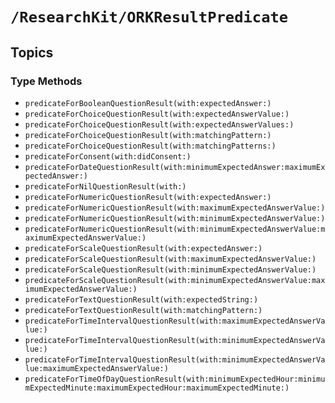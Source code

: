 # ``/ResearchKit/ORKResultPredicate``

<!-- The content below this line is auto-generated and is redundant. You should either incorporate it into your content above this line or delete it. -->

## Topics

### Type Methods

- ``predicateForBooleanQuestionResult(with:expectedAnswer:)``
- ``predicateForChoiceQuestionResult(with:expectedAnswerValue:)``
- ``predicateForChoiceQuestionResult(with:expectedAnswerValues:)``
- ``predicateForChoiceQuestionResult(with:matchingPattern:)``
- ``predicateForChoiceQuestionResult(with:matchingPatterns:)``
- ``predicateForConsent(with:didConsent:)``
- ``predicateForDateQuestionResult(with:minimumExpectedAnswer:maximumExpectedAnswer:)``
- ``predicateForNilQuestionResult(with:)``
- ``predicateForNumericQuestionResult(with:expectedAnswer:)``
- ``predicateForNumericQuestionResult(with:maximumExpectedAnswerValue:)``
- ``predicateForNumericQuestionResult(with:minimumExpectedAnswerValue:)``
- ``predicateForNumericQuestionResult(with:minimumExpectedAnswerValue:maximumExpectedAnswerValue:)``
- ``predicateForScaleQuestionResult(with:expectedAnswer:)``
- ``predicateForScaleQuestionResult(with:maximumExpectedAnswerValue:)``
- ``predicateForScaleQuestionResult(with:minimumExpectedAnswerValue:)``
- ``predicateForScaleQuestionResult(with:minimumExpectedAnswerValue:maximumExpectedAnswerValue:)``
- ``predicateForTextQuestionResult(with:expectedString:)``
- ``predicateForTextQuestionResult(with:matchingPattern:)``
- ``predicateForTimeIntervalQuestionResult(with:maximumExpectedAnswerValue:)``
- ``predicateForTimeIntervalQuestionResult(with:minimumExpectedAnswerValue:)``
- ``predicateForTimeIntervalQuestionResult(with:minimumExpectedAnswerValue:maximumExpectedAnswerValue:)``
- ``predicateForTimeOfDayQuestionResult(with:minimumExpectedHour:minimumExpectedMinute:maximumExpectedHour:maximumExpectedMinute:)``